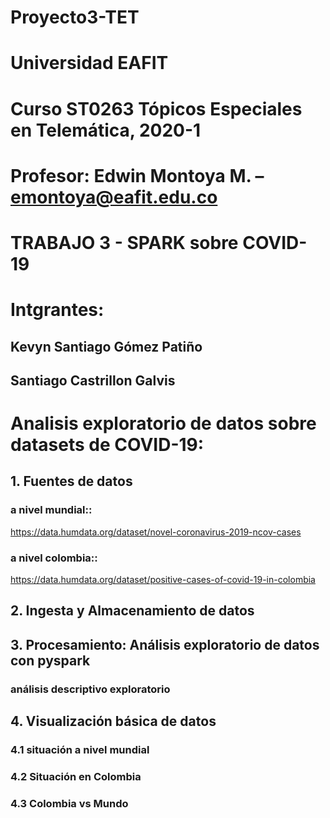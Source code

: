 # Proyecto3-TET
# Universidad EAFIT
# Curso ST0263 Tópicos Especiales en Telemática, 2020-1
# Profesor: Edwin Montoya M. – emontoya@eafit.edu.co

# TRABAJO 3 - SPARK sobre COVID-19

# Intgrantes:
## Kevyn Santiago Gómez Patiño
## Santiago Castrillon Galvis

# Analisis exploratorio de datos sobre datasets de COVID-19:

## 1. Fuentes de datos

### a nivel mundial::

https://data.humdata.org/dataset/novel-coronavirus-2019-ncov-cases

### a nivel colombia::

https://data.humdata.org/dataset/positive-cases-of-covid-19-in-colombia


## 2. Ingesta y Almacenamiento de datos

## 3. Procesamiento: Análisis exploratorio de datos con pyspark

### análisis descriptivo exploratorio

## 4. Visualización básica de datos

### 4.1 situación a nivel mundial

### 4.2 Situación en Colombia

### 4.3 Colombia vs Mundo

